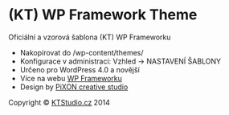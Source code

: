 (KT) WP Framework Theme
============

Oficiální a vzorová šablona (KT) WP Frameworku

- Nakopírovat do /wp-content/themes/ 
- Konfigurace v administraci: Vzhled -> NASTAVENÍ ŠABLONY
- Určeno pro WordPress 4.0 a novější
- Více na webu [WP Frameworku](http://www.wpframework.cz/)
- Design by [PiXON creative studio](http://www.pixon.cz)

Copyright © [KTStudio.cz](http://www.ktstudio.cz/) 2014